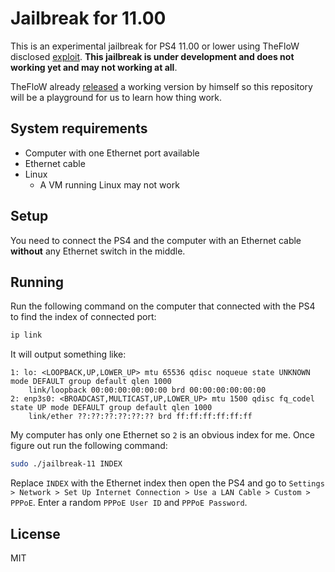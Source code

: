 # Jailbreak for 11.00

This is an experimental jailbreak for PS4 11.00 or lower using TheFloW disclosed [exploit](https://hackerone.com/reports/2177925). **This jailbreak is under development and does not working yet and may not working at all**.

TheFloW already [released](https://github.com/TheOfficialFloW/PPPwn) a working version by himself so this repository will be a playground for us to learn how thing work.

## System requirements

- Computer with one Ethernet port available
- Ethernet cable
- Linux
  - A VM running Linux may not work

## Setup

You need to connect the PS4 and the computer with an Ethernet cable **without** any Ethernet switch in the middle.

## Running

Run the following command on the computer that connected with the PS4 to find the index of connected port:

```sh
ip link
```

It will output something like:

```
1: lo: <LOOPBACK,UP,LOWER_UP> mtu 65536 qdisc noqueue state UNKNOWN mode DEFAULT group default qlen 1000
    link/loopback 00:00:00:00:00:00 brd 00:00:00:00:00:00
2: enp3s0: <BROADCAST,MULTICAST,UP,LOWER_UP> mtu 1500 qdisc fq_codel state UP mode DEFAULT group default qlen 1000
    link/ether ??:??:??:??:??:?? brd ff:ff:ff:ff:ff:ff
```

My computer has only one Ethernet so `2` is an obvious index for me. Once figure out run the following command:

```sh
sudo ./jailbreak-11 INDEX
```

Replace `INDEX` with the Ethernet index then open the PS4 and go to `Settings > Network > Set Up Internet Connection > Use a LAN Cable > Custom > PPPoE`. Enter a random `PPPoE User ID` and `PPPoE Password`.

## License

MIT
